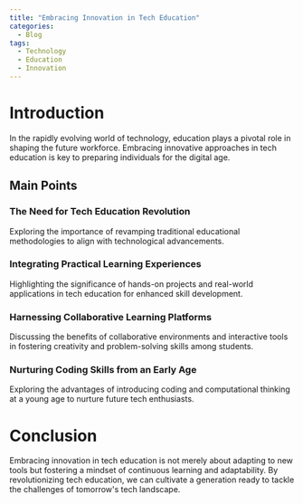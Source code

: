 ```yaml
---
title: "Embracing Innovation in Tech Education"
categories:
  - Blog
tags:
  - Technology
  - Education
  - Innovation
---
```


# Introduction
In the rapidly evolving world of technology, education plays a pivotal role in shaping the future workforce. Embracing innovative approaches in tech education is key to preparing individuals for the digital age.

## Main Points
### The Need for Tech Education Revolution
Exploring the importance of revamping traditional educational methodologies to align with technological advancements.

### Integrating Practical Learning Experiences
Highlighting the significance of hands-on projects and real-world applications in tech education for enhanced skill development.

### Harnessing Collaborative Learning Platforms
Discussing the benefits of collaborative environments and interactive tools in fostering creativity and problem-solving skills among students.

### Nurturing Coding Skills from an Early Age
Exploring the advantages of introducing coding and computational thinking at a young age to nurture future tech enthusiasts.

# Conclusion
Embracing innovation in tech education is not merely about adapting to new tools but fostering a mindset of continuous learning and adaptability. By revolutionizing tech education, we can cultivate a generation ready to tackle the challenges of tomorrow's tech landscape.